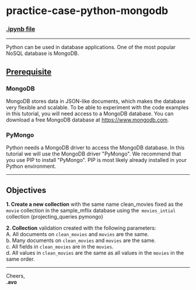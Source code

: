 # practice-case-python-mongodb

### [.ipynb file](https://nbviewer.jupyter.org/github/nostartama/practice-case-python-mongodb/blob/master/practice_pymongo_TioRahadityaLuthfitama.ipynb)

***

Python can be used in database applications. One of the most popular NoSQL database is MongoDB. 

## [Prerequisite](https://www.w3schools.com/python/python_mongodb_getstarted.asp)

### MongoDB
MongoDB stores data in JSON-like documents, which makes the database very flexible and scalable.
To be able to experiment with the code examples in this tutorial, you will need access to a MongoDB database.
You can download a free MongoDB database at https://www.mongodb.com.

### PyMongo
Python needs a MongoDB driver to access the MongoDB database.
In this tutorial we will use the MongoDB driver "PyMongo".
We recommend that you use PIP to install "PyMongo".
PIP is most likely already installed in your Python environment.

***

## Objectives

__1. Create a new collection__ with the same name clean_movies fixed as the `movie` collection in the sample_mflix database using the` movies_intial` collection (projecting_queries pymongo) <br>

__2. Collection__ validation created with the following parameters: <br>
A. All documents on `clean_movies` and `movies` are the same. <br>
b. Many documents on `clean_movies` and `movies` are the same. <br>
c. All fields in `clean_movies` are in the `movies`. <br>
d. All values in `clean_movies` are the same as all values in the `movies` in the same order. <br>

***

Cheers, <br>
**.avo**

